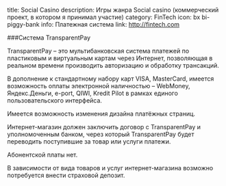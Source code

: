 title: Social Casino
description: Игры жанра Social casino (коммерческий проект, в котором я принимал участие)
category: FinTech
icon: bx bi-piggy-bank
info: Платежная система
link: http://fintech.com

###Система TransparentPay 

TransparentPay – это мультибанковская система платежей по пластиковым и виртуальным картам через Интернет, позволяющая в реальном времени производить авторизацию и обработку транcакций.

В дополнение к стандартному набору карт VISA, MasterCard, имеется возможность оплаты электронной наличностью – WebMoney, Яндекс.Деньги, e-port, QIWI, Kredit Pilot в рамках единого пользовательского интерфейса.

Имеется возможность изменения дизайна платёжных страниц.

Интернет-магазин должен заключить договор с TransparentPay и уполномоченным банком, через который TransparentPay будет переводить поступившие за товар или услуги платежи.

Абонентской платы нет.

В зависимости от вида товаров и услуг интернет-магазина возможно потребуется внести страховой депозит.